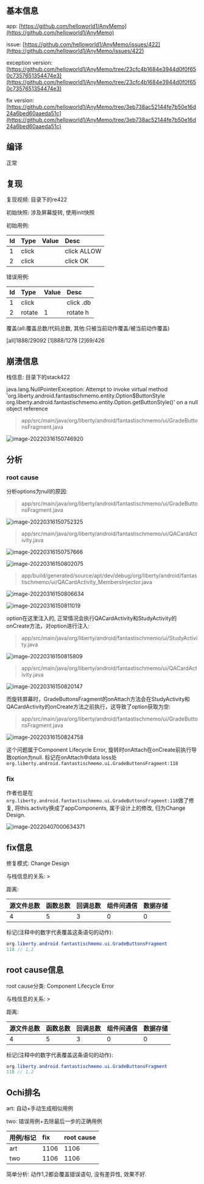 ## 基本信息

app: [https://github.com/helloworld1/AnyMemo](https://github.com/helloworld1/AnyMemo)

issue: [https://github.com/helloworld1/AnyMemo/issues/422](https://github.com/helloworld1/AnyMemo/issues/422)

exception version: [https://github.com/helloworld1/AnyMemo/tree/23cfc4b1684e3944d0f0f650c7357651354474e3](https://github.com/helloworld1/AnyMemo/tree/23cfc4b1684e3944d0f0f650c7357651354474e3)

fix version: [https://github.com/helloworld1/AnyMemo/tree/3eb738ac52144fe7b50e16d24a6bed60aaeda51c](https://github.com/helloworld1/AnyMemo/tree/3eb738ac52144fe7b50e16d24a6bed60aaeda51c)

## 编译

正常

## 复现

复现视频: 目录下的re422

初始快照: 涉及屏幕旋转, 使用init快照

初始用例: 

|Id|Type|Value|Desc|
|:----|:----|:----|:----|
|1|click|    |click ALLOW|
|2|click|    |click OK|

错误用例:

|Id|Type|Value|Desc|
|:----|:----|:----|:----|
|1|click|    |click .db|
|2|rotate|1|rotate h|

覆盖(all:覆盖总数/代码总数, 其他:只被当前动作覆盖/被当前动作覆盖)

[all]1888/29092 [1]888/1278 [2]69/426 

## 崩溃信息

栈信息: 目录下的stack422

java.lang.NullPointerException: Attempt to invoke virtual method 'org.liberty.android.fantastischmemo.entity.Option$ButtonStyle org.liberty.android.fantastischmemo.entity.Option.getButtonStyle()' on a null object reference

> app/src/main/java/org/liberty/android/fantastischmemo/ui/GradeButtonsFragment.java

![image-20220316150746920](README.assets/image-20220316150746920.png)

## 分析

### root cause

分析options为null的原因:

> app/src/main/java/org/liberty/android/fantastischmemo/ui/GradeButtonsFragment.java

![image-20220316150752325](README.assets/image-20220316150752325.png)

> app/src/main/java/org/liberty/android/fantastischmemo/ui/QACardActivity.java

![image-20220316150757666](README.assets/image-20220316150757666.png)

![image-20220316150802075](README.assets/image-20220316150802075.png)

> app/build/generated/source/apt/dev/debug/org/liberty/android/fantastischmemo/ui/QACardActivity_MembersInjector.java

![image-20220316150806634](README.assets/image-20220316150806634.png)

![image-20220316150811019](README.assets/image-20220316150811019.png)

option在这里注入的, 正常情况会执行QACardActivity和StudyActivity的onCreate方法，对option进行注入:

> app/src/main/java/org/liberty/android/fantastischmemo/ui/StudyActivity.java

![image-20220316150815809](README.assets/image-20220316150815809.png)

> app/src/main/java/org/liberty/android/fantastischmemo/ui/QACardActivity.java

![image-20220316150820147](README.assets/image-20220316150820147.png)

而旋转屏幕时，GradeButtonsFragment的onAttach方法会在StudyActivity和QACardActivity的onCreate方法之前执行，这导致了option获取为空:

> app/src/main/java/org/liberty/android/fantastischmemo/ui/GradeButtonsFragment.java

![image-20220316150824758](README.assets/image-20220316150824758.png)

这个问题属于Component Lifecycle Error, 旋转时onAttach在onCreate前执行导致option为null. 标记在onAttach中data loss处`org.liberty.android.fantastischmemo.ui.GradeButtonsFragment:118`

### fix

作者也是在`org.liberty.android.fantastischmemo.ui.GradeButtonsFragment:118`做了修复, 将this.activity换成了appComponents, 属于设计上的修改, 归为Change Design.

![image-20220407000634371](README.assets/image-20220407000634371.png)

## fix信息

修复模式: Change Design

与栈信息的关系: >

距离:

|源文件总数|函数总数|回调总数|组件间通信|数据存储|
|:----|:----|:----|:----|:----|
|4|5|3|0|0|

标记(注释中的数字代表覆盖这条语句的动作):

```java
org.liberty.android.fantastischmemo.ui.GradeButtonsFragment
118 // 1,2
```
## root cause信息

root cause分类: Component Lifecycle Error

与栈信息的关系: >

距离:

|源文件总数|函数总数|回调总数|组件间通信|数据存储|
|:----|:----|:----|:----|:----|
|4|5|3|0|0|

标记(注释中的数字代表覆盖这条语句的动作):

```java
org.liberty.android.fantastischmemo.ui.GradeButtonsFragment
118 // 1,2
```
## Ochi排名

art: 自动+手动生成相似用例

two: 错误用例+去除最后一步的正确用例

|用例/标记|fix|root cause|
|:----|:----|:----|
|art|1106|1106|
|two|1106|1106|

简单分析: 动作1,2都会覆盖错误语句, 没有差异性, 效果不好.

